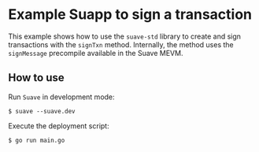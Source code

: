 # Example Suapp to sign a transaction

This example shows how to use the `suave-std` library to create and sign transactions with the `signTxn` method. Internally, the method uses the `signMessage` precompile available in the Suave MEVM.

## How to use

Run `Suave` in development mode:

```
$ suave --suave.dev
```

Execute the deployment script:

```
$ go run main.go
```
